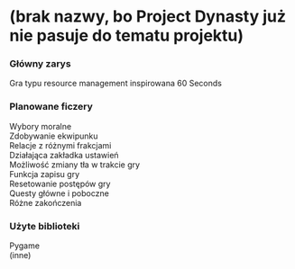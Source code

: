 # (brak nazwy, bo Project Dynasty już nie pasuje do tematu projektu)

### Główny zarys
Gra typu resource management inspirowana 60 Seconds

### Planowane ficzery
Wybory moralne<br>
Zdobywanie ekwipunku<br>
Relacje z różnymi frakcjami<br>
Działająca zakładka ustawień<br>
Możliwość zmiany tła w trakcie gry<br>
Funkcja zapisu gry<br>
Resetowanie postępów gry<br>
Questy główne i poboczne<br>
Różne zakończenia<br>

### Użyte biblioteki
Pygame<br>
(inne)
